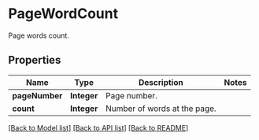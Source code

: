 
# PageWordCount
Page words count.

## Properties
Name | Type | Description | Notes
------------ | ------------- | ------------- | -------------
**pageNumber** | **Integer** | Page number. | 
**count** | **Integer** | Number of words at the page. | 


[[Back to Model list]](../README.md#documentation-for-models) [[Back to API list]](../README.md#documentation-for-api-endpoints) [[Back to README]](../README.md)


